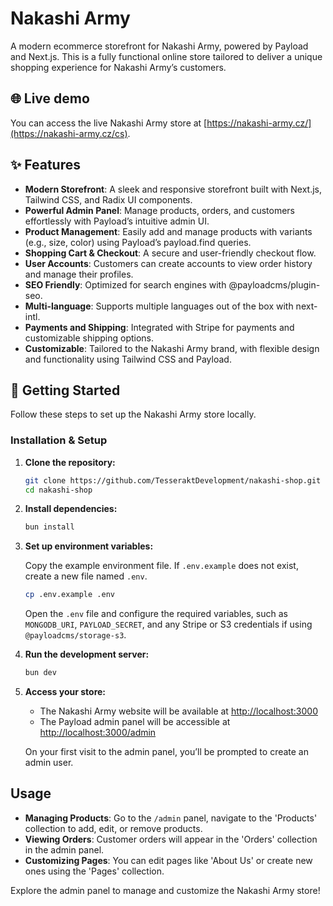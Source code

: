 # Nakashi Army

A modern ecommerce storefront for Nakashi Army, powered by Payload and Next.js. This is a fully functional online store tailored to deliver a unique shopping experience for Nakashi Army’s customers.

## 🌐 Live demo

You can access the live Nakashi Army store at [https://nakashi-army.cz/](https://nakashi-army.cz/cs).

## ✨ Features

- **Modern Storefront**: A sleek and responsive storefront built with Next.js, Tailwind CSS, and Radix UI components.
- **Powerful Admin Panel**: Manage products, orders, and customers effortlessly with Payload’s intuitive admin UI.
- **Product Management**: Easily add and manage products with variants (e.g., size, color) using Payload’s payload.find queries.
- **Shopping Cart & Checkout**: A secure and user-friendly checkout flow.
- **User Accounts**: Customers can create accounts to view order history and manage their profiles.
- **SEO Friendly**: Optimized for search engines with @payloadcms/plugin-seo.
- **Multi-language**: Supports multiple languages out of the box with next-intl.
- **Payments and Shipping**: Integrated with Stripe for payments and customizable shipping options.
- **Customizable**: Tailored to the Nakashi Army brand, with flexible design and functionality using Tailwind CSS and Payload.

## 🚀 Getting Started

Follow these steps to set up the Nakashi Army store locally.

### Installation & Setup

1.  **Clone the repository:**

    ```bash
    git clone https://github.com/TesseraktDevelopment/nakashi-shop.git
    cd nakashi-shop
    ```

2.  **Install dependencies:**

    ```bash
    bun install
    ```

3.  **Set up environment variables:**

    Copy the example environment file. If `.env.example` does not exist, create a new file named `.env`.

    ```bash
    cp .env.example .env
    ```

    Open the `.env` file and configure the required variables, such as `MONGODB_URI`, `PAYLOAD_SECRET`, and any Stripe or S3 credentials if using `@payloadcms/storage-s3`.

4.  **Run the development server:**

    ```bash
    bun dev
    ```

5.  **Access your store:**
    - The Nakashi Army website will be available at [http://localhost:3000](http://localhost:3000)
    - The Payload admin panel will be accessible at [http://localhost:3000/admin](http://localhost:3000/admin)

    On your first visit to the admin panel, you’ll be prompted to create an admin user.

## Usage

- **Managing Products**: Go to the `/admin` panel, navigate to the 'Products' collection to add, edit, or remove products.
- **Viewing Orders**: Customer orders will appear in the 'Orders' collection in the admin panel.
- **Customizing Pages**: You can edit pages like 'About Us' or create new ones using the 'Pages' collection.

Explore the admin panel to manage and customize the Nakashi Army store!
